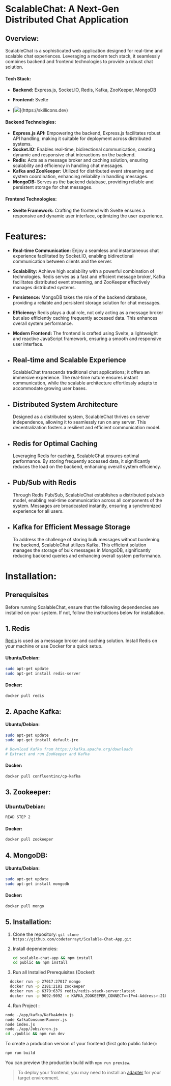 # ScalableChat: A Next-Gen Distributed Chat Application


## **Overview:**

ScalableChat is a sophisticated web application designed for real-time and scalable chat experiences. Leveraging a modern tech stack, it seamlessly combines backend and frontend technologies to provide a robust chat solution.

#### Tech Stack:

- **Backend:** Express.js, Socket.IO, Redis, Kafka, ZooKeeper, MongoDB
- **Frontend:** Svelte

- [![](https://skillicons.dev/icons?i=express,mongodb,redis,kafka,)](https://skillicons.dev)
#### Backend Technologies:

- **Express.js API:** Empowering the backend, Express.js facilitates robust API handling, making it suitable for deployment across distributed systems.
- **Socket.IO:** Enables real-time, bidirectional communication, creating dynamic and responsive chat interactions on the backend.
- **Redis:** Acts as a message broker and caching solution, ensuring scalability and efficiency in handling chat messages.
- **Kafka and ZooKeeper:** Utilized for distributed event streaming and system coordination, enhancing reliability in handling messages.
- **MongoDB:** Serves as the backend database, providing reliable and persistent storage for chat messages.

#### Frontend Technologies:

- **Svelte Framework:** Crafting the frontend with Svelte ensures a responsive and dynamic user interface, optimizing the user experience.


# Features:

- **Real-time Communication:** Enjoy a seamless and instantaneous chat experience facilitated by Socket.IO, enabling bidirectional communication between clients and the server.

- **Scalability:** Achieve high scalability with a powerful combination of technologies. Redis serves as a fast and efficient message broker, Kafka facilitates distributed event streaming, and ZooKeeper effectively manages distributed systems.

- **Persistence:** MongoDB takes the role of the backend database, providing a reliable and persistent storage solution for chat messages.

- **Efficiency:** Redis plays a dual role, not only acting as a message broker but also efficiently caching frequently accessed data. This enhances overall system performance.

- **Modern Frontend:** The frontend is crafted using Svelte, a lightweight and reactive JavaScript framework, ensuring a smooth and responsive user interface.

- ## Real-time and Scalable Experience

	ScalableChat transcends traditional chat applications; it offers an immersive experience. The real-time nature ensures instant communication, while the scalable architecture effortlessly adapts to accommodate growing user bases.

- ## Distributed System Architecture

	Designed as a distributed system, ScalableChat thrives on server independence, allowing it to seamlessly run on any server. This decentralization fosters a resilient and efficient communication model.

- ## Redis for Optimal Caching

	Leveraging Redis for caching, ScalableChat ensures optimal performance. By storing frequently accessed data, it significantly reduces the load on the backend, enhancing overall system efficiency.

- ## Pub/Sub with Redis

	Through Redis Pub/Sub, ScalableChat establishes a distributed pub/sub model, enabling real-time communication across all components of the system. Messages are broadcasted instantly, ensuring a synchronized experience for all users.

- ## Kafka for Efficient Message Storage

	To address the challenge of storing bulk messages without burdening the backend, ScalableChat utilizes Kafka. This efficient solution manages the storage of bulk messages in MongoDB, significantly reducing backend queries and enhancing overall system performance.

# Installation:

## Prerequisites
Before running ScalableChat, ensure that the following dependencies are installed on your system. If not, follow the instructions below for installation.

## 1. Redis

[Redis](https://redis.io/) is used as a message broker and caching solution. Install Redis on your machine or use Docker for a quick setup.

####  Ubuntu/Debian:
```bash
sudo apt-get update
sudo apt-get install redis-server
```

#### Docker:
```bash
docker pull redis
```

## 2. Apache Kafka:


#### Ubuntu/Debian:
```bash
sudo apt-get update
sudo apt-get install default-jre

# Download Kafka from https://kafka.apache.org/downloads
# Extract and run ZooKeeper and Kafka

```

#### Docker: 
```bash
docker pull confluentinc/cp-kafka
```

## 3. Zookeeper:
### Ubuntu/Debian:
```bash
READ STEP 2
```

#### Docker: 
```bash
docker pull zookeeper
```

## 4. MongoDB:
#### Ubuntu/Debian:
```bash 
sudo apt-get update
sudo apt-get install mongodb
```
#### Docker:
```bash 
docker pull mongo
```
## 5. Installation: 

1. Clone the repository:
```git clone https://github.com/codeterrayt/Scalable-Chat-App.git```

2. Install dependencies:
   ```bash
   cd scalable-chat-app && npm install
   cd public && npm install
   ```
3. Run all Installed Prerequisites (Docker):
 ```bash
   docker run -p 27017:27017 mongo
   docker run -p 2181:2181 zookeeper
   docker run -p 6379:6379 redis/redis-stack-server:latest
   docker run -p 9092:9092 -e KAFKA_ZOOKEEPER_CONNECT=<IPv4-Address>:2181 -e KAFKA_ADVERTISED_LISTENERS=PLAINTEXT://<IPv4-Address>:9092 -e KAFKA_OFFSETS_TOPIC_REPLICATION_FACTOR=1 confluentinc/cp-kafka
   ```
4. Run Project :
```bash
node ./app/kafka/KafkaAdmin.js
node KafkaConsumerRunner.js 
node index.js
node ./app/Jobs/cron.js
cd ./public && npm run dev
```
 

	
To create a production version of your frontend (first goto public folder):
```bash
npm run build
```

You can preview the production build with `npm run preview`.

> To deploy your frontend, you may need to install an [adapter](https://kit.svelte.dev/docs/adapters) for your target environment.

